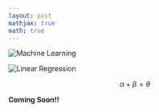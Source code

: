 ```yaml
---
layout: post
mathjax: true
math: true
---
```



![Machine Learning]({{site.baseurl}}/images/LR.png)

![Linear Regression]({{site.baseurl}}/images/Predict_Regression.png)

$$ \alpha + \beta = \theta $$

**Coming Soon!!**

